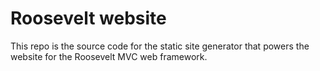 # Roosevelt website

This repo is the source code for the static site generator that powers the website for the Roosevelt MVC web framework.
